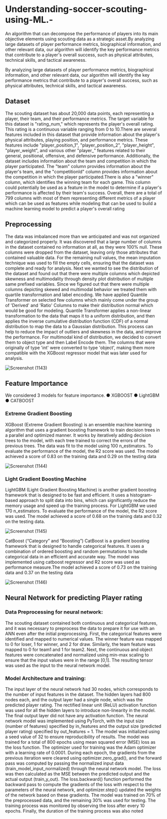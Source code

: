 # Understanding-soccer-scouting-using-ML.-
An algorithm that can decompose the performance of players into its main objective elements using scouting data as a strategic asset.By analyzing large datasets of player performance metrics, biographical information, and other relevant data, our algorithm will identify the key performance metrics that contribute to a player's overall success, such as physical attributes, technical skills, and tactical awareness.

By analyzing large datasets of player performance metrics, biographical information, and other relevant data, our algorithm will identify the key performance metrics that contribute to a player's overall success, such as physical attributes, technical skills, and tactical awareness.

## Dataset
The scouting dataset has about 20,000 data points, each representing a player, their
team, and their performance metrics.
The target variable for this dataset is "rating_num," which represents the player's
overall rating. This rating is a continuous variable ranging from 0 to 10.There are
several features included in this dataset that provide information about the player's
physical attributes, playing position, and performance metrics. These features include
"player_position_1", "player_position_2", "player_height", "player_weight", and
various other "player_" features related to their general, positional, offensive, and
defensive performance. Additionally, the dataset includes information about the team
and competition in which the player participated. The "team" column provides
information about the player's team, and the "competitionId" column provides
information about the competition in which the player participated.There is also a
"winner" column, which identifies the winning team for each game. This column
could potentially be used as a feature in the model to determine if a player's
performance is affected by their team's success. Overall, there are a total of 799
columns with most of them representing different metrics of a player which can be
used as features while modeling that can be used to build a machine learning model to
predict a player's overall rating

## Preprocessing
The data was imbalanced more than we anticipated and was not organized and
categorized properly. It was discovered that a large number of columns in the dataset
contained no information at all, as they were 100% null. These columns were dropped
from the dataset, leaving only those attributes that contained valuable data. For the
remaining null values, the mean imputation technique was used to fill the empty cells,
ensuring that the dataset was complete and ready for analysis.
Next we wanted to see the distribution of the dataset and found out that there were
multiple columns which depicted skewness and multimodality through density plot
distribution of multiple same prefixed variables.
Since we figured out that there were multiple columns depicting skewed and
multimodal behavior we treated them with quartile transformation and label encoding.
We have applied Quantile Transformer on selected few columns which mainly come
under the group of 'Derived' and 'Ratio' Columns to make their distribution normal
which would be good for modeling. Quantile Transformer applies a non-linear
transformation to the data that maps it to a uniform distribution, and then applies the inverse cumulative distribution function (CDF) of a normal distribution to map the
data to a Gaussian distribution. This process can help to reduce the impact of outliers and skewness in the data, and improve the performance.
For multimodal kind of distribution, we decided to convert them to object type and
then Label Encode them. The columns that were originally of type 'int' were converted
to type 'object', making them more compatible with the XGBoost regressor model that
was later used for analysis. 


![Screenshot (1143)](https://github.com/asadsk8r02/Understanding-soccer-scouting-using-ML.-/assets/53692166/6d17c575-2bc4-44ea-ac4a-88720f832369)


## Feature Importance
We considered 3 models for feature importance.
● XGBOOST
● LightGBM
● CATBOOST

### Extreme Gradient Boosting
XGBoost (Extreme Gradient Boosting) is an ensemble machine learning
algorithm that uses a gradient boosting framework to train decision trees in a parallel and optimized manner. It works by iteratively adding decision trees to the model, with each tree trained to correct the errors of the previous trees. The data was fit to the model using 100 n_estimators. To evaluate the performance of the model, the R2 score was used. The model achieved a score of 0.83 on the training data and 0.29 on the testing data

![Screenshot (1144)](https://github.com/asadsk8r02/Understanding-soccer-scouting-using-ML.-/assets/53692166/3d354377-db1d-4cec-8816-22922d9c24c9)


### Light Gradient Boosting Machine
LightGBM (Light Gradient Boosting Machine) is another gradient boosting
framework that is designed to be fast and efficient. It uses a histogram-based approach to split data into bins, which can significantly reduce the memory usage and speed up the training process. For LightGBM we used 170 n_estimators. To evaluate the
performance of the model, the R2 score was used. The model achieved a score of 0.68
on the training data and 0.32 on the testing data.

![Screenshot (1145)](https://github.com/asadsk8r02/Understanding-soccer-scouting-using-ML.-/assets/53692166/2fbbcec2-a36f-4fd3-adb0-46d87a554e4e)

CatBoost (“Category” and “Boosting”)
CatBoost is a gradient boosting framework that is designed to handle
categorical features. It uses a combination of ordered boosting and random
permutations to handle categorical data in an efficient and accurate way. The model
was implemented using catboost regressor and R2 score was used as performance
measure.The model achieved a score of 0.73 on the training data and 0.37 on the
testing data

![Screenshot (1146)](https://github.com/asadsk8r02/Understanding-soccer-scouting-using-ML.-/assets/53692166/6db11e27-a85c-4bb8-a471-100989185af6)


## Neural Network for predicting Player rating

### Data Preprocessing for neural network:
The scouting dataset contained both continuous and categorical features, and it
was necessary to preprocess the data to prepare it for use with an ANN even after the
initial preprocessing. First, the categorical features were identified and mapped to
numerical values. The winner feature was mapped to 0 for loser, 1 for winner, and 2
for draw. Similarly, the team feature was mapped to 0 for team1 and 1 for team2.
Next, the continuous and object features were concatenated and normalized
using min-max scaling to ensure that the input values were in the range [0,1]. The
resulting tensor was used as the input to the neural network model.


### Model Architecture and training:
The input layer of the neural network had 30 nodes, which corresponds to the number
of input features in the dataset. The hidden layers had 800 nodes each, and the output layer had a single node, which was the predicted player rating. The rectified linear unit (ReLU) activation function was used for all the hidden layers to introduce non-linearity in the model. The final output layer did not have any activation function. The neural network model was implemented using PyTorch, with the input size (number of features) specified by in_features and the output size (predicted player rating) specified by out_features = 1. The model was initialized using a seed value of 32 to ensure reproducibility of results.
The model was trained for a total of 800 epochs using mean squared error (MSE) loss
as the loss function. The optimizer used for training was the Adam optimizer with a
learning rate of 0.0001.
During each epoch, the gradients from the previous iteration were cleared using
optimizer.zero_grad(), and the forward pass was computed by passing the normalized
input data (train_model_input_normalized) through the neural network model. The
loss was then calculated as the MSE between the predicted output and the actual
output (train_y_out). The loss.backward() function performed the backward pass to
compute the gradients of the loss with respect to the parameters of the neural network, and optimizer.step() updated the weights of the network based on these gradients.
The model was trained on 70% of the preprocessed data, and the remaining 30% was
used for testing. The training process was monitored by observing the loss after every 10 epochs. Finally, the duration of the training process was also noted

